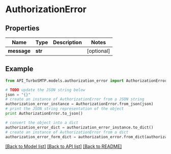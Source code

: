 # AuthorizationError


## Properties

Name | Type | Description | Notes
------------ | ------------- | ------------- | -------------
**message** | **str** |  | [optional] 

## Example

```python
from API_TurboSMTP.models.authorization_error import AuthorizationError

# TODO update the JSON string below
json = "{}"
# create an instance of AuthorizationError from a JSON string
authorization_error_instance = AuthorizationError.from_json(json)
# print the JSON string representation of the object
print AuthorizationError.to_json()

# convert the object into a dict
authorization_error_dict = authorization_error_instance.to_dict()
# create an instance of AuthorizationError from a dict
authorization_error_form_dict = authorization_error.from_dict(authorization_error_dict)
```
[[Back to Model list]](../README.md#documentation-for-models) [[Back to API list]](../README.md#documentation-for-api-endpoints) [[Back to README]](../README.md)



